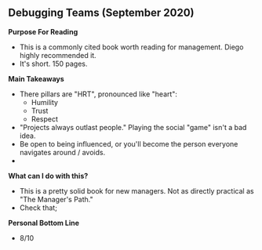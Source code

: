 ## Debugging Teams (September 2020)

**Purpose For Reading**
- This is a commonly cited book worth reading for management. Diego highly recommended it.
- It's short. 150 pages.
 
**Main Takeaways**
- There pillars are "HRT", pronounced like "heart":
	- Humility
	- Trust
	- Respect
- "Projects always outlast people." Playing the social "game" isn't a bad idea.
- Be open to being influenced, or you'll become the person everyone navigates around / avoids.
- 

**What can I do with this?**
- This is a pretty solid book for new managers. Not as directly practical as "The Manager's Path."
- Check that; 

**Personal Bottom Line**
- 8/10
<!--stackedit_data:
eyJoaXN0b3J5IjpbOTIxMDYwNDM5LDEzNDQzNTI4MTIsMTExMz
g4NDA4MSwtMTc2NzEzNzg0MCwxMjM4NjE4NTUzXX0=
-->